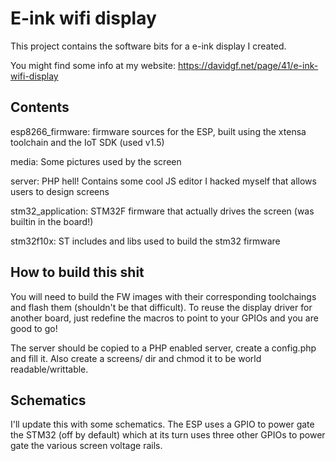 
E-ink wifi display
==================

This project contains the software bits for a e-ink display I created.

You might find some info at my website: https://davidgf.net/page/41/e-ink-wifi-display

Contents
--------

esp8266_firmware: firmware sources for the ESP, built using the xtensa toolchain and the IoT SDK (used v1.5)

media: Some pictures used by the screen

server: PHP hell! Contains some cool JS editor I hacked myself that allows users to design screens

stm32_application: STM32F firmware that actually drives the screen (was builtin in the board!)

stm32f10x: ST includes and libs used to build the stm32 firmware

How to build this shit
----------------------

You will need to build the FW images with their corresponding toolchaings and flash them (shouldn't be that difficult).
To reuse the display driver for another board, just redefine the macros to point to your GPIOs and you are good to go!

The server should be copied to a PHP enabled server, create a config.php and fill it. Also create a screens/ dir and chmod it to be world readable/writtable.

Schematics
----------

I'll update this with some schematics. The ESP uses a GPIO to power gate the STM32 (off by default) which at its turn uses three other GPIOs to power gate the various screen voltage rails.



